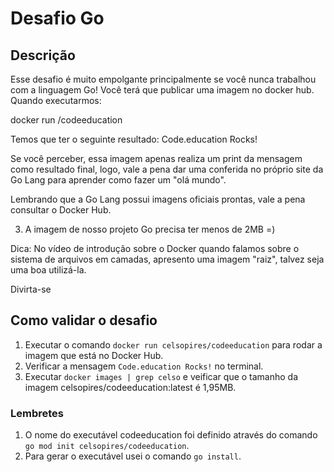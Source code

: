 # Desafio Go

## Descrição

Esse desafio é muito empolgante principalmente se você nunca trabalhou com a linguagem Go!
Você terá que publicar uma imagem no docker hub. Quando executarmos:

docker run <seu-user>/codeeducation

Temos que ter o seguinte resultado: Code.education Rocks!

Se você perceber, essa imagem apenas realiza um print da mensagem como resultado final, logo, vale a pena dar uma conferida no próprio site da Go Lang para aprender como fazer um "olá mundo".

Lembrando que a Go Lang possui imagens oficiais prontas, vale a pena consultar o Docker Hub.

3) A imagem de nosso projeto Go precisa ter menos de 2MB =)

Dica: No vídeo de introdução sobre o Docker quando falamos sobre o sistema de arquivos em camadas, apresento uma imagem "raiz", talvez seja uma boa utilizá-la.

Divirta-se

## Como validar o desafio

1. Executar o comando `docker run celsopires/codeeducation` para rodar a imagem que está no Docker Hub.
2. Verificar a mensagem `Code.education Rocks!` no terminal.
3. Executar `docker images | grep celso` e veificar que o tamanho da imagem celsopires/codeeducation:latest é 1,95MB.

### Lembretes

1. O nome do executável codeeducation foi definido através do comando `go mod init celsopires/codeeducation`.
2. Para gerar o executável usei o comando `go install`.